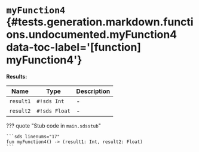 # <code class="doc-symbol doc-symbol-function"></code> `myFunction4` {#tests.generation.markdown.functions.undocumented.myFunction4 data-toc-label='[function] myFunction4'}

**Results:**

| Name | Type | Description |
|------|------|-------------|
| `result1` | `#!sds Int` | - |
| `result2` | `#!sds Float` | - |

??? quote "Stub code in `main.sdsstub`"

    ```sds linenums="17"
    fun myFunction4() -> (result1: Int, result2: Float)
    ```
